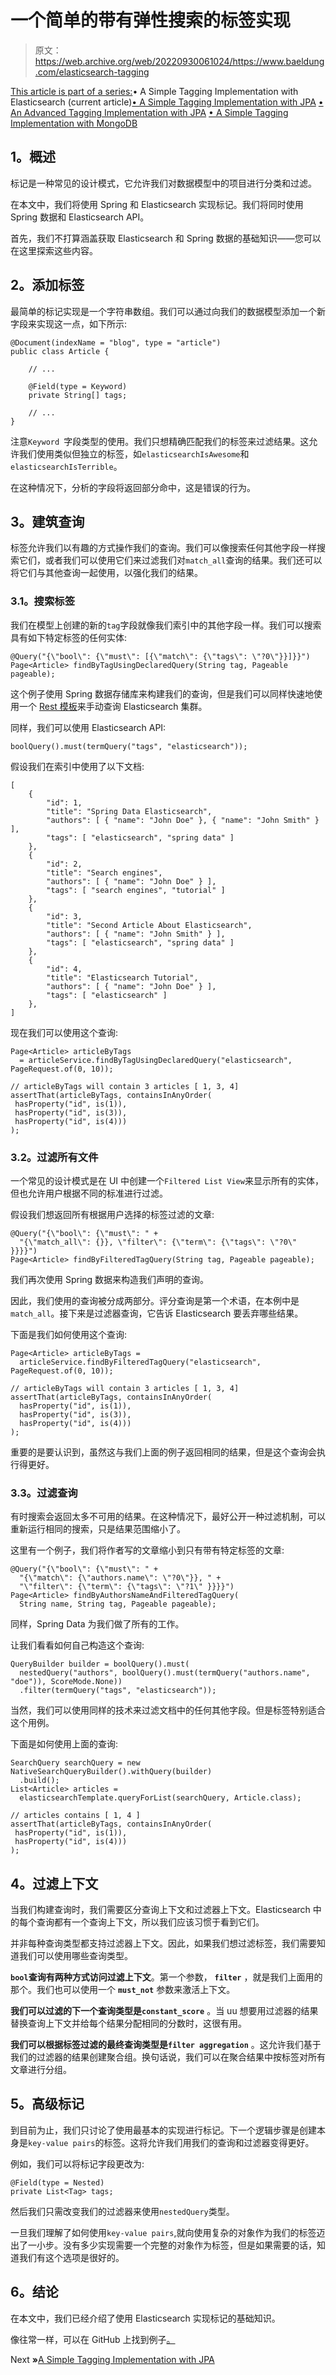 # 一个简单的带有弹性搜索的标签实现

> 原文：<https://web.archive.org/web/20220930061024/https://www.baeldung.com/elasticsearch-tagging>

[This article is part of a series:](javascript:void(0);)• A Simple Tagging Implementation with Elasticsearch (current article)[• A Simple Tagging Implementation with JPA](/web/20220630140827/https://www.baeldung.com/jpa-tagging)
[• An Advanced Tagging Implementation with JPA](/web/20220630140827/https://www.baeldung.com/jpa-tagging-advanced)
[• A Simple Tagging Implementation with MongoDB](/web/20220630140827/https://www.baeldung.com/mongodb-tagging)

## **1。概述**

标记是一种常见的设计模式，它允许我们对数据模型中的项目进行分类和过滤。

在本文中，我们将使用 Spring 和 Elasticsearch 实现标记。我们将同时使用 Spring 数据和 Elasticsearch API。

首先，我们不打算涵盖获取 Elasticsearch 和 Spring 数据的基础知识——您可以在这里探索这些内容。

## **2。添加标签**

最简单的标记实现是一个字符串数组。我们可以通过向我们的数据模型添加一个新字段来实现这一点，如下所示:

```
@Document(indexName = "blog", type = "article")
public class Article {

    // ...

    @Field(type = Keyword)
    private String[] tags;

    // ...
}
```

注意`Keyword `字段类型的使用。我们只想精确匹配我们的标签来过滤结果。这允许我们使用类似但独立的标签，如`elasticsearchIsAwesome`和`elasticsearchIsTerrible`。

在这种情况下，分析的字段将返回部分命中，这是错误的行为。

## **3。建筑查询**

标签允许我们以有趣的方式操作我们的查询。我们可以像搜索任何其他字段一样搜索它们，或者我们可以使用它们来过滤我们对`match_all`查询的结果。我们还可以将它们与其他查询一起使用，以强化我们的结果。

### **3.1。搜索标签**

我们在模型上创建的新的`tag`字段就像我们索引中的其他字段一样。我们可以搜索具有如下特定标签的任何实体:

```
@Query("{\"bool\": {\"must\": [{\"match\": {\"tags\": \"?0\"}}]}}")
Page<Article> findByTagUsingDeclaredQuery(String tag, Pageable pageable);
```

这个例子使用 Spring 数据存储库来构建我们的查询，但是我们可以同样快速地使用一个 [Rest 模板](https://web.archive.org/web/20220630140827/https://docs.spring.io/spring/docs/3.0.x/javadoc-api/org/springframework/web/client/RestTemplate.html)来手动查询 Elasticsearch 集群。

同样，我们可以使用 Elasticsearch API:

```
boolQuery().must(termQuery("tags", "elasticsearch"));
```

假设我们在索引中使用了以下文档:

```
[
    {
        "id": 1,
        "title": "Spring Data Elasticsearch",
        "authors": [ { "name": "John Doe" }, { "name": "John Smith" } ],
        "tags": [ "elasticsearch", "spring data" ]
    },
    {
        "id": 2,
        "title": "Search engines",
        "authors": [ { "name": "John Doe" } ],
        "tags": [ "search engines", "tutorial" ]
    },
    {
        "id": 3,
        "title": "Second Article About Elasticsearch",
        "authors": [ { "name": "John Smith" } ],
        "tags": [ "elasticsearch", "spring data" ]
    },
    {
        "id": 4,
        "title": "Elasticsearch Tutorial",
        "authors": [ { "name": "John Doe" } ],
        "tags": [ "elasticsearch" ]
    },
]
```

现在我们可以使用这个查询:

```
Page<Article> articleByTags 
  = articleService.findByTagUsingDeclaredQuery("elasticsearch", PageRequest.of(0, 10));

// articleByTags will contain 3 articles [ 1, 3, 4]
assertThat(articleByTags, containsInAnyOrder(
 hasProperty("id", is(1)),
 hasProperty("id", is(3)),
 hasProperty("id", is(4)))
);
```

### **3.2。过滤所有文件**

一个常见的设计模式是在 UI 中创建一个`Filtered List View`来显示所有的实体，但也允许用户根据不同的标准进行过滤。

假设我们想返回所有根据用户选择的标签过滤的文章:

```
@Query("{\"bool\": {\"must\": " +
  "{\"match_all\": {}}, \"filter\": {\"term\": {\"tags\": \"?0\" }}}}")
Page<Article> findByFilteredTagQuery(String tag, Pageable pageable);
```

我们再次使用 Spring 数据来构造我们声明的查询。

因此，我们使用的查询被分成两部分。评分查询是第一个术语，在本例中是`match_all`。接下来是过滤器查询，它告诉 Elasticsearch 要丢弃哪些结果。

下面是我们如何使用这个查询:

```
Page<Article> articleByTags =
  articleService.findByFilteredTagQuery("elasticsearch", PageRequest.of(0, 10));

// articleByTags will contain 3 articles [ 1, 3, 4]
assertThat(articleByTags, containsInAnyOrder(
  hasProperty("id", is(1)),
  hasProperty("id", is(3)),
  hasProperty("id", is(4)))
);
```

重要的是要认识到，虽然这与我们上面的例子返回相同的结果，但是这个查询会执行得更好。

### **3.3。过滤查询**

有时搜索会返回太多不可用的结果。在这种情况下，最好公开一种过滤机制，可以重新运行相同的搜索，只是结果范围缩小了。

这里有一个例子，我们将作者写的文章缩小到只有带有特定标签的文章:

```
@Query("{\"bool\": {\"must\": " + 
  "{\"match\": {\"authors.name\": \"?0\"}}, " +
  "\"filter\": {\"term\": {\"tags\": \"?1\" }}}}")
Page<Article> findByAuthorsNameAndFilteredTagQuery(
  String name, String tag, Pageable pageable);
```

同样，Spring Data 为我们做了所有的工作。

让我们看看如何自己构造这个查询:

```
QueryBuilder builder = boolQuery().must(
  nestedQuery("authors", boolQuery().must(termQuery("authors.name", "doe")), ScoreMode.None))
  .filter(termQuery("tags", "elasticsearch"));
```

当然，我们可以使用同样的技术来过滤文档中的任何其他字段。但是标签特别适合这个用例。

下面是如何使用上面的查询:

```
SearchQuery searchQuery = new NativeSearchQueryBuilder().withQuery(builder)
  .build();
List<Article> articles = 
  elasticsearchTemplate.queryForList(searchQuery, Article.class);

// articles contains [ 1, 4 ]
assertThat(articleByTags, containsInAnyOrder(
 hasProperty("id", is(1)),
 hasProperty("id", is(4)))
);
```

## **4。过滤上下文**

当我们构建查询时，我们需要区分查询上下文和过滤器上下文。Elasticsearch 中的每个查询都有一个查询上下文，所以我们应该习惯于看到它们。

并非每种查询类型都支持过滤器上下文。因此，如果我们想过滤标签，我们需要知道我们可以使用哪些查询类型。

**`bool`查询有两种方式访问过滤上下文**。第一个参数， **`filter`** ，就是我们上面用的那个。我们也可以使用一个 **`must_not`** 参数来激活上下文。

**我们可以过滤的下一个查询类型是`constant_score`** 。当 uu 想要用过滤器的结果替换查询上下文并给每个结果分配相同的分数时，这很有用。

**我们可以根据标签过滤的最终查询类型是`filter aggregation`** 。这允许我们基于我们的过滤器的结果创建聚合组。换句话说，我们可以在聚合结果中按标签对所有文章进行分组。

## **5。高级标记**

到目前为止，我们只讨论了使用最基本的实现进行标记。下一个逻辑步骤是创建本身是`key-value pairs`的标签。这将允许我们用我们的查询和过滤器变得更好。

例如，我们可以将标记字段更改为:

```
@Field(type = Nested)
private List<Tag> tags;
```

然后我们只需改变我们的过滤器来使用`nestedQuery`类型。

一旦我们理解了如何使用`key-value pairs`,就向使用复杂的对象作为我们的标签迈出了一小步。没有多少实现需要一个完整的对象作为标签，但是如果需要的话，知道我们有这个选项是很好的。

## **6。结论**

在本文中，我们已经介绍了使用 Elasticsearch 实现标记的基础知识。

像往常一样，可以在 GitHub 上找到例子[。](https://web.archive.org/web/20220630140827/https://github.com/eugenp/tutorials/tree/master/persistence-modules/spring-data-elasticsearch)

Next **»**[A Simple Tagging Implementation with JPA](/web/20220630140827/https://www.baeldung.com/jpa-tagging)